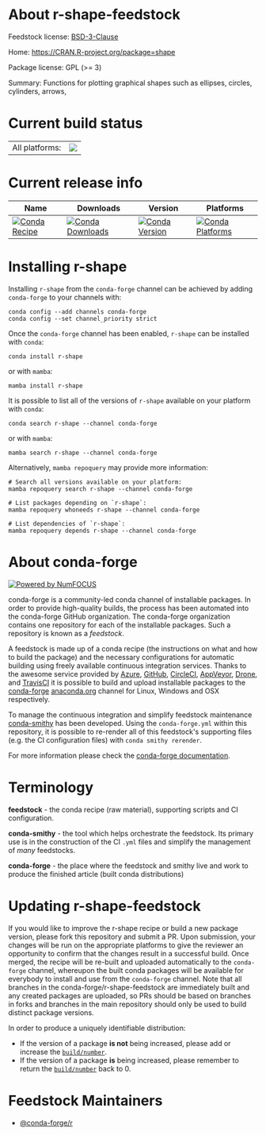 About r-shape-feedstock
=======================

Feedstock license: [BSD-3-Clause](https://github.com/conda-forge/r-shape-feedstock/blob/main/LICENSE.txt)

Home: https://CRAN.R-project.org/package=shape

Package license: GPL (>= 3)

Summary: Functions for plotting graphical shapes such as ellipses, circles, cylinders, arrows,

Current build status
====================


<table><tr><td>All platforms:</td>
    <td>
      <a href="https://dev.azure.com/conda-forge/feedstock-builds/_build/latest?definitionId=1607&branchName=main">
        <img src="https://dev.azure.com/conda-forge/feedstock-builds/_apis/build/status/r-shape-feedstock?branchName=main">
      </a>
    </td>
  </tr>
</table>

Current release info
====================

| Name | Downloads | Version | Platforms |
| --- | --- | --- | --- |
| [![Conda Recipe](https://img.shields.io/badge/recipe-r--shape-green.svg)](https://anaconda.org/conda-forge/r-shape) | [![Conda Downloads](https://img.shields.io/conda/dn/conda-forge/r-shape.svg)](https://anaconda.org/conda-forge/r-shape) | [![Conda Version](https://img.shields.io/conda/vn/conda-forge/r-shape.svg)](https://anaconda.org/conda-forge/r-shape) | [![Conda Platforms](https://img.shields.io/conda/pn/conda-forge/r-shape.svg)](https://anaconda.org/conda-forge/r-shape) |

Installing r-shape
==================

Installing `r-shape` from the `conda-forge` channel can be achieved by adding `conda-forge` to your channels with:

```
conda config --add channels conda-forge
conda config --set channel_priority strict
```

Once the `conda-forge` channel has been enabled, `r-shape` can be installed with `conda`:

```
conda install r-shape
```

or with `mamba`:

```
mamba install r-shape
```

It is possible to list all of the versions of `r-shape` available on your platform with `conda`:

```
conda search r-shape --channel conda-forge
```

or with `mamba`:

```
mamba search r-shape --channel conda-forge
```

Alternatively, `mamba repoquery` may provide more information:

```
# Search all versions available on your platform:
mamba repoquery search r-shape --channel conda-forge

# List packages depending on `r-shape`:
mamba repoquery whoneeds r-shape --channel conda-forge

# List dependencies of `r-shape`:
mamba repoquery depends r-shape --channel conda-forge
```


About conda-forge
=================

[![Powered by
NumFOCUS](https://img.shields.io/badge/powered%20by-NumFOCUS-orange.svg?style=flat&colorA=E1523D&colorB=007D8A)](https://numfocus.org)

conda-forge is a community-led conda channel of installable packages.
In order to provide high-quality builds, the process has been automated into the
conda-forge GitHub organization. The conda-forge organization contains one repository
for each of the installable packages. Such a repository is known as a *feedstock*.

A feedstock is made up of a conda recipe (the instructions on what and how to build
the package) and the necessary configurations for automatic building using freely
available continuous integration services. Thanks to the awesome service provided by
[Azure](https://azure.microsoft.com/en-us/services/devops/), [GitHub](https://github.com/),
[CircleCI](https://circleci.com/), [AppVeyor](https://www.appveyor.com/),
[Drone](https://cloud.drone.io/welcome), and [TravisCI](https://travis-ci.com/)
it is possible to build and upload installable packages to the
[conda-forge](https://anaconda.org/conda-forge) [anaconda.org](https://anaconda.org/)
channel for Linux, Windows and OSX respectively.

To manage the continuous integration and simplify feedstock maintenance
[conda-smithy](https://github.com/conda-forge/conda-smithy) has been developed.
Using the ``conda-forge.yml`` within this repository, it is possible to re-render all of
this feedstock's supporting files (e.g. the CI configuration files) with ``conda smithy rerender``.

For more information please check the [conda-forge documentation](https://conda-forge.org/docs/).

Terminology
===========

**feedstock** - the conda recipe (raw material), supporting scripts and CI configuration.

**conda-smithy** - the tool which helps orchestrate the feedstock.
                   Its primary use is in the construction of the CI ``.yml`` files
                   and simplify the management of *many* feedstocks.

**conda-forge** - the place where the feedstock and smithy live and work to
                  produce the finished article (built conda distributions)


Updating r-shape-feedstock
==========================

If you would like to improve the r-shape recipe or build a new
package version, please fork this repository and submit a PR. Upon submission,
your changes will be run on the appropriate platforms to give the reviewer an
opportunity to confirm that the changes result in a successful build. Once
merged, the recipe will be re-built and uploaded automatically to the
`conda-forge` channel, whereupon the built conda packages will be available for
everybody to install and use from the `conda-forge` channel.
Note that all branches in the conda-forge/r-shape-feedstock are
immediately built and any created packages are uploaded, so PRs should be based
on branches in forks and branches in the main repository should only be used to
build distinct package versions.

In order to produce a uniquely identifiable distribution:
 * If the version of a package **is not** being increased, please add or increase
   the [``build/number``](https://docs.conda.io/projects/conda-build/en/latest/resources/define-metadata.html#build-number-and-string).
 * If the version of a package **is** being increased, please remember to return
   the [``build/number``](https://docs.conda.io/projects/conda-build/en/latest/resources/define-metadata.html#build-number-and-string)
   back to 0.

Feedstock Maintainers
=====================

* [@conda-forge/r](https://github.com/conda-forge/r/)

